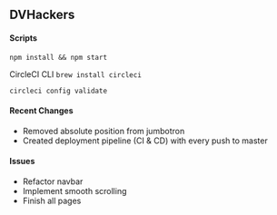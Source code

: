 ## DVHackers

#### Scripts
`npm install && npm start`

CircleCI CLI
`brew install circleci`

`circleci config validate`

#### Recent Changes
- Removed absolute position from jumbotron
- Created deployment pipeline (CI & CD) with every push to master

#### Issues
- Refactor navbar
- Implement smooth scrolling
- Finish all pages
